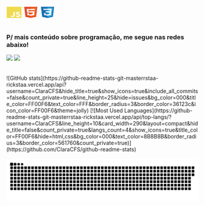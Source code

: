 <div style="display: inline_block"><br>
  <img align="center" alt="Js" height="30" width="40" src="https://raw.githubusercontent.com/devicons/devicon/master/icons/javascript/javascript-plain.svg">
  <img align="center" alt="HTML" height="30" width="40" src="https://raw.githubusercontent.com/devicons/devicon/master/icons/html5/html5-original.svg">
  <img align="center" alt="CSS" height="30" width="40" src="https://raw.githubusercontent.com/devicons/devicon/master/icons/css3/css3-original.svg">
</div>
 
 <br>
 
  ### P/ mais conteúdo sobre programação, me segue nas redes abaixo!
 
<div> 
  <a href="https://www.instagram.com/clara_codes/" target="_blank"><img src="https://img.shields.io/badge/-Instagram-%23E4405F?style=for-the-badge&logo=instagram&logoColor=white" target="_blank"></a>
  <a href="https://www.linkedin.com/in/clara-campos-figuer%C3%AAdo-soares-420984255/" target="_blank"><img src="https://img.shields.io/badge/-LinkedIn-%230077B5?style=for-the-badge&logo=linkedin&logoColor=white" target="_blank"></a> 
</div>
<br> <br>
![GitHub stats](https://github-readme-stats-git-masterrstaa-rickstaa.vercel.app/api?username=ClaraCFS&hide_title=true&show_icons=true&include_all_commits=false&count_private=true&line_height=25&hide=issues&bg_color=000&title_color=FF00F6&text_color=FFF&border_radius=3&border_color=36123c&icon_color=FF00F6&theme=jolly)
[![Most Used Languages](https://github-readme-stats-git-masterrstaa-rickstaa.vercel.app/api/top-langs/?username=ClaraCFS&line_height=10&card_width=290&layout=compact&hide_title=false&count_private=true&langs_count=4&show_icons=true&title_color=FF00F6&hide=html,css&bg_color=000&text_color=8B8B8B&border_radius=3&border_color=561760&count_private=true)](https://github.com/ClaraCFS/github-readme-stats)
<br>

<br>
<picture>
  <source media="(prefers-color-scheme: dark)" srcset="https://raw.githubusercontent.com/ClaraCFS/ClaraCFS/output/github-contribution-grid-snake-dark.svg">
  <source media="(prefers-color-scheme: light)" srcset="https://raw.githubusercontent.com/ClaraCFS/ClaraCFS/output/github-contribution-grid-snake.svg">
  <img alt="github contribution grid snake animation" src="https://raw.githubusercontent.com/ClaraCFS/ClaraCFS/output/github-contribution-grid-snake.svg">
</picture>
<br><br>
